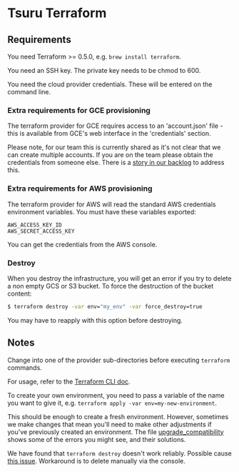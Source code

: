 # Tsuru Terraform

## Requirements

You need Terraform >= 0.5.0, e.g. `brew install terraform`.

You need an SSH key. The private key needs to be chmod to 600.

You need the cloud provider credentials. These will be entered on the command line.

### Extra requirements for GCE provisioning

The terraform provider for GCE requires access to an 'account.json' file - this is available from GCE's web interface in the 'credentials' section.

Please note, for our team this is currently shared as it's not clear that we can create multiple accounts. If you are on the team please obtain the credentials from someone else. There is a [story in our backlog](https://www.pivotaltracker.com/n/projects/1275640/stories/93990946) to address this.

### Extra requirements for AWS provisioning

The terraform provider for AWS will read the standard AWS credentials environment variables. You must have these variables exported:

	AWS_ACCESS_KEY_ID
	AWS_SECRET_ACCESS_KEY

You can get the credentials from the AWS console.

### Destroy

When you destroy the infrastructure, you will get an error if you try to delete a non empty GCS or S3 bucket.
To force the destruction of the bucket content:
```bash
$ terraform destroy -var env="my_env" -var force_destroy=true
```
You may have to reapply with this option before destroying.

## Notes

Change into one of the provider sub-directories before executing `terraform` commands.

For usage, refer to the [Terraform CLI doc](https://www.terraform.io/docs/commands/index.html).

To create your own environment, you need to pass a variable of the name you want to give it, e.g. `terraform apply -var env=my-new-environment`.

This should be enough to create a fresh environment. However, sometimes we make changes that mean you'll need to make other adjustments if you've previously created an environment. The file [upgrade_compatibility](/upgrade_compatibility.md) shows some of the errors you might see, and their solutions.

We have found that `terraform destroy` doesn't work reliably. Possible cause [this issue](https://github.com/hashicorp/terraform/issues/1203). Workaround is to delete manually via the console.

